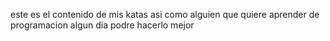 este es el contenido de mis katas asi como alguien que quiere aprender de programacion algun dia podre hacerlo mejor

